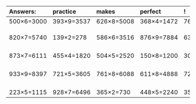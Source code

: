 | Answers: | practice | makes | perfect | ! |
| :--- | :--- | :--- | :--- | :--- |
| 500×6=3000 | 393×9=3537 | 626×8=5008 | 368×4=1472 | 766×2=1532 | 
|   |   |   |   |   | 
|   |   |   |   |   | 
|   |   |   |   |   | 
| 820×7=5740 | 139×2=278 | 586×6=3516 | 876×9=7884 | 635×5=3175 | 
|   |   |   |   |   | 
|   |   |   |   |   | 
|   |   |   |   |   | 
|   |   |   |   |   | 
| 873×7=6111 | 455×4=1820 | 504×5=2520 | 150×8=1200 | 309×7=2163 | 
|   |   |   |   |   | 
|   |   |   |   |   | 
|   |   |   |   |   | 
|   |   |   |   |   | 
| 933×9=8397 | 721×5=3605 | 761×8=6088 | 611×8=4888 | 721×7=5047 | 
|   |   |   |   |   | 
|   |   |   |   |   | 
|   |   |   |   |   | 
|   |   |   |   |   | 
| 223×5=1115 | 928×7=6496 | 365×2=730 | 448×5=2240 | 354×5=1770 | 
